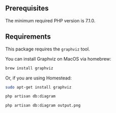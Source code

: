 ## Prerequisites

The minimum required PHP version is 7.1.0.

## Requirements

This package requires the `graphviz` tool.

You can install Graphviz on MacOS via homebrew:

```bash
brew install graphviz
```

Or, if you are using Homestead:

```bash
sudo apt-get install graphviz
```

```bash
php artisan db:diagram
```
```bash
php artisan db:diagram output.png
```
